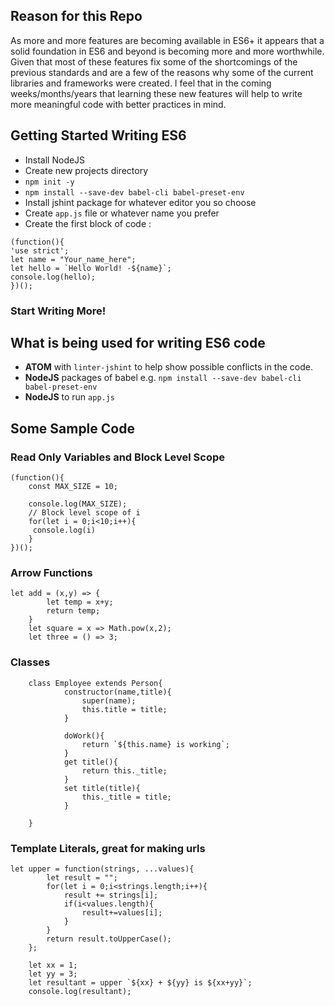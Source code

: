 ## Reason for this Repo
As more and more features are becoming available in ES6+ it appears that a solid foundation in ES6 and beyond is becoming more and more worthwhile. Given that most of these features fix some of the shortcomings of the previous standards and are a few of the reasons why some of the current libraries and frameworks were created. I feel that in the coming weeks/months/years that learning these new features will help to write more meaningful code with better practices in mind.

## Getting Started Writing ES6

* Install NodeJS
* Create new projects directory
* `npm init -y`
* `npm install --save-dev babel-cli babel-preset-env`
* Install jshint package for whatever editor you so choose
* Create `app.js` file or whatever name you prefer
* Create the first block of code :

```
(function(){
'use strict';
let name = "Your_name_here";
let hello = `Hello World! -${name}`;
console.log(hello);
})();
```
### Start Writing More!

## What is being used for writing ES6 code
* <b>ATOM</b> with `linter-jshint` to help show possible conflicts in the code.
* <b>NodeJS</b> packages of babel e.g. `npm install --save-dev babel-cli babel-preset-env`
* <b>NodeJS</b> to run `app.js`

## Some Sample Code

### Read Only Variables and Block Level Scope
```
(function(){
	const MAX_SIZE = 10;

	console.log(MAX_SIZE);
	// Block level scope of i
	for(let i = 0;i<10;i++){
	 console.log(i)
	}
})();
```

### Arrow Functions

```
let add = (x,y) => {
		let temp = x+y;
		return temp;
	}
	let square = x => Math.pow(x,2);
	let three = () => 3;

```

### Classes

```
	class Employee extends Person{
			constructor(name,title){
				super(name);
				this.title = title;
			}

			doWork(){
				return `${this.name} is working`;
			}
			get title(){
				return this._title;
			}
			set title(title){
				this._title = title;
			}

	}
```

### Template Literals, great for making urls

```
let upper = function(strings, ...values){
		let result = "";
		for(let i = 0;i<strings.length;i++){
			result += strings[i];
			if(i<values.length){
				result+=values[i];
			}
		}
		return result.toUpperCase();
	};

	let xx = 1;
	let yy = 3;
	let resultant = upper `${xx} + ${yy} is ${xx+yy}`;
	console.log(resultant);

```
